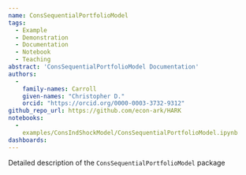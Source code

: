 ```yaml
---
name: ConsSequentialPortfolioModel
tags:
  - Example
  - Demonstration
  - Documentation
  - Notebook
  - Teaching
abstract: 'ConsSequentialPortfolioModel Documentation'
authors:
  -
    family-names: Carroll
    given-names: "Christopher D."
    orcid: "https://orcid.org/0000-0003-3732-9312"
github_repo_url: https://github.com/econ-ark/HARK
notebooks:
  - 
    examples/ConsIndShockModel/ConsSequentialPortfolioModel.ipynb
dashboards:
---
```


Detailed description of the `ConsSequentialPortfolioModel` package
